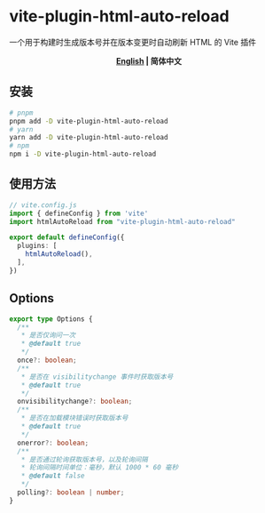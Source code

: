 # vite-plugin-html-auto-reload
一个用于构建时生成版本号并在版本变更时自动刷新 HTML 的 Vite 插件

<p align="center">
  <strong>
    <a href="./README.md">English</a>
    |
    <span>简体中文</span>
  </strong>
</p>

## 安装

```sh
# pnpm
pnpm add -D vite-plugin-html-auto-reload
# yarn
yarn add -D vite-plugin-html-auto-reload
# npm
npm i -D vite-plugin-html-auto-reload
```

## 使用方法

```ts
// vite.config.js
import { defineConfig } from 'vite'
import htmlAutoReload from "vite-plugin-html-auto-reload"

export default defineConfig({
  plugins: [
    htmlAutoReload(),
  ],
})
```

## Options

```ts
export type Options {
  /**
   * 是否仅询问一次
   * @default true
   */
  once?: boolean;
  /**
   * 是否在 visibilitychange 事件时获取版本号
   * @default true
   */
  onvisibilitychange?: boolean;
  /**
   * 是否在加载模块错误时获取版本号
   * @default true
   */
  onerror?: boolean;
  /**
   * 是否通过轮询获取版本号，以及轮询间隔
   * 轮询间隔时间单位：毫秒，默认 1000 * 60 毫秒
   * @default false
   */
  polling?: boolean | number;
}
```